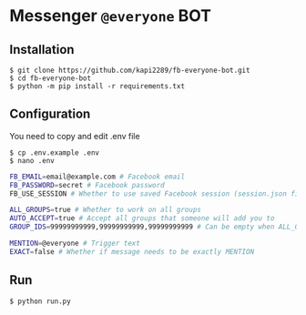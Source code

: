 # Messenger `@everyone` BOT

## Installation

```console
$ git clone https://github.com/kapi2289/fb-everyone-bot.git
$ cd fb-everyone-bot
$ python -m pip install -r requirements.txt
```

## Configuration

You need to copy and edit .env file

```console
$ cp .env.example .env
$ nano .env
```

```bash
FB_EMAIL=email@example.com # Facebook email
FB_PASSWORD=secret # Facebook password
FB_USE_SESSION # Whether to use saved Facebook session (session.json file)

ALL_GROUPS=true # Whether to work on all groups
AUTO_ACCEPT=true # Accept all groups that someone will add you to
GROUP_IDS=99999999999,99999999999,99999999999 # Can be empty when ALL_GROUPS is true

MENTION=@everyone # Trigger text
EXACT=false # Whether if message needs to be exactly MENTION
```

## Run

```console
$ python run.py
```

